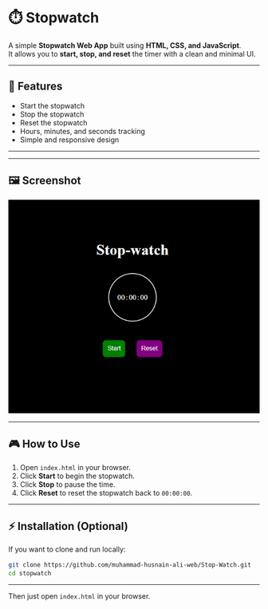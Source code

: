 # ⏱️ Stopwatch

A simple **Stopwatch Web App** built using **HTML, CSS, and JavaScript**.  
It allows you to **start, stop, and reset** the timer with a clean and minimal UI.

---

## 🚀 Features
- Start the stopwatch  
- Stop the stopwatch  
- Reset the stopwatch  
- Hours, minutes, and seconds tracking  
- Simple and responsive design  

---


---

## 🖼️ Screenshot
![Stopwatch Screenshot](screenshot.png)

---

## 🎮 How to Use
1. Open `index.html` in your browser.  
2. Click **Start** to begin the stopwatch.  
3. Click **Stop** to pause the time.  
4. Click **Reset** to reset the stopwatch back to `00:00:00`.  

---

## ⚡ Installation (Optional)
If you want to clone and run locally:  
```bash
git clone https://github.com/muhammad-husnain-ali-web/Stop-Watch.git
cd stopwatch
```

---

Then just open `index.html` in your browser.
